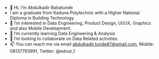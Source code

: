 - 👋 Hi, I’m Abdulkadir Babatunde
- I am a graduate from Kaduna Polytechnic with a Higher National Diploma in Building Technology.
- 👀 I’m interested in Data Engineering, Product Design, UI/UX, Graphics and also Mobile Development.
- 🌱 I’m currently learning Data Engineering & Analysis
- 💞️ I’m looking to collaborate on Data Related activities
- 📫 You can reach me via email abdulkadir.tunde87@gmail.com, Mobile: 08137793991, Twitter: @ednut_1

<!---
22nnddee/22nnddee is a ✨ special ✨ repository because its `README.md` (this file) appears on your GitHub profile.
You can click the Preview link to take a look at your changes.
--->
